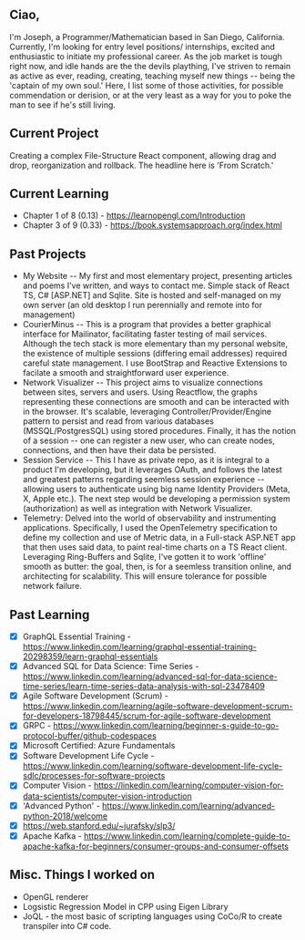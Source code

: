 ## Ciao,
I'm Joseph, a Programmer/Mathematician based in San Diego, California. Currently, I'm looking for
entry level positions/ internships, excited and enthusiastic to initiate my professional career.
As the job market is tough right now, and idle hands are the the devils plaything, I've striven to
remain as active as ever, reading, creating, teaching myself new things -- being the 'captain of my own soul.'
Here, I list some of those activities, for possible commendation or derision, or at the very least as a way for you
to poke the man to see if he's still living.
## Current Project
Creating a complex File-Structure React component, allowing drag and drop, reorganization and rollback. The headline here is 'From Scratch.'
## Current Learning
- Chapter 1 of 8 (0.13) - https://learnopengl.com/Introduction
- Chapter 3 of 9 (0.33) - https://book.systemsapproach.org/index.html
## Past Projects
- My Website -- My first and most elementary project, presenting articles and poems I've written, and ways to contact me. Simple stack of React TS, C# [ASP.NET] and Sqlite.  Site is hosted and self-managed on my own server (an old desktop I run perennially and remote into for management)
- CourierMinus -- This is a program that provides a better graphical interface for Mailinator, facilitating faster testing of mail services. Although the tech stack is more elementary than my personal website, the existence of multiple sessions (differing email addresses) required careful state management. I use BootStrap and Reactive Extensions to facilate a smooth and straightforward user experience.
- Network Visualizer -- This project aims to visualize connections between sites, servers and users. Using Reactflow, the graphs representing these connections are smooth and can be interacted with in the browser. It's scalable, leveraging Controller/Provider/Engine pattern to persist and read from various databases (MSSQL/PostgresSQL) using stored procedures. Finally, it has the notion of a session -- one can register a new user, who can create nodes, connections, and then have their data be persisted.
- Session Service -- This I have as private repo, as it is integral to a product I'm developing, but it leverages OAuth, and follows the latest and greatest patterns regarding seemless session experience -- allowing users to authenticate using big name Identity Providers (Meta, X, Apple etc.). The next step would be developing a permission system (authorization) as well as integration with Network Visualizer.
- Telemetry:  Delved into the world of observability and instrumenting applications. Specifically, I used the OpenTelemetry
 specification to define my collection and use of Metric data, in a Full-stack ASP.NET app that then uses said data, to paint
 real-time charts on a TS React client. Leveraging Ring-Buffers and Sqlite, I've gotten it to work 'offline' smooth as butter: the goal, then, is for a
 seemless transition online, and architecting for scalability. This will ensure tolerance for possible network failure.
## Past Learning
 - [x] GraphQL Essential Training - https://www.linkedin.com/learning/graphql-essential-training-20298359/learn-graphql-essentials
 - [x] Advanced SQL for Data Science: Time Series - https://www.linkedin.com/learning/advanced-sql-for-data-science-time-series/learn-time-series-data-analysis-with-sql-23478409
 - [x] Agile Software Development (Scrum) - https://www.linkedin.com/learning/agile-software-development-scrum-for-developers-18798445/scrum-for-agile-software-development
- [x] GRPC  - https://www.linkedin.com/learning/beginner-s-guide-to-go-protocol-buffer/github-codespaces
 - [x] Microsoft Certified: Azure Fundamentals
 - [x] Software Development Life Cycle - https://www.linkedin.com/learning/software-development-life-cycle-sdlc/processes-for-software-projects
 - [x] Computer Vision - https://linkedin.com/learning/computer-vision-for-data-scientists/computer-vision-introduction
 - [x] 'Advanced Python' - https://www.linkedin.com/learning/advanced-python-2018/welcome
 - [x] https://web.stanford.edu/~jurafsky/slp3/
- [x] Apache Kafka - https://www.linkedin.com/learning/complete-guide-to-apache-kafka-for-beginners/consumer-groups-and-consumer-offsets

## Misc. Things I worked on
- OpenGL renderer
- Logsistic Regression Model in CPP using Eigen Library 
- JoQL - the most basic of scripting languages using CoCo/R to create transpiler into C# code. 
  
